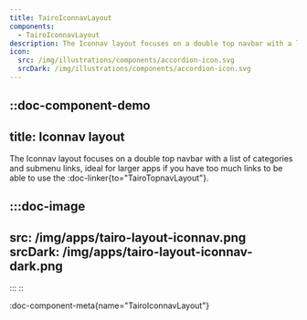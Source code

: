 ```yaml
---
title: TairoIconnavLayout
components:
  - TairoIconnavLayout
description: The Iconnav layout focuses on a double top navbar with a list of menu links.
icon:
  src: /img/illustrations/components/accordion-icon.svg
  srcDark: /img/illustrations/components/accordion-icon.svg
---
```


::doc-component-demo
---
title: Iconnav layout
---
The Iconnav layout focuses on a double top navbar with a list of categories and submenu links, ideal for larger apps if you have too much links to be able to use the :doc-linker{to="TairoTopnavLayout"}.

:::doc-image
---
src: /img/apps/tairo-layout-iconnav.png
srcDark: /img/apps/tairo-layout-iconnav-dark.png
---
:::
::

:doc-component-meta{name="TairoIconnavLayout"}

